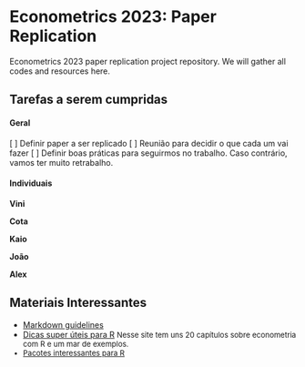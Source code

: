 
# Econometrics 2023: Paper Replication
 Econometrics 2023 paper replication project repository. We will gather all codes and resources here.

 ## Tarefas a serem cumpridas
 #### Geral 
[ ] Definir paper a ser replicado
[ ] Reunião para decidir o que cada um vai fazer
[ ] Definir boas práticas para seguirmos no trabalho. Caso contrário, vamos ter muito retrabalho.
 
 #### Individuais
 **Vini**
 
 **Cota**
 
 **Kaio**

 **João**
 
 **Alex**
 
 ## Materiais Interessantes
 * [Markdown guidelines](https://github.com/adam-p/markdown-here/wiki/Markdown-Cheatsheet)
 * [Dicas super úteis para R](https://www.econometrics-with-r.org/)
 <font size = 2> Nesse site tem uns 20 capítulos sobre econometria com R e um mar de exemplos. <font>
 * [Pacotes interessantes para R](https://github.com/HecVini/AwesomePackages)

